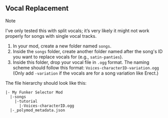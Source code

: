 ## Vocal Replacement

> [!NOTE]  
> I've only tested this with split vocals; it’s very likely it might not work properly for songs with single vocal tracks.

1. In your mod, create a new folder named `songs`.
2. Inside the `songs` folder, create another folder named after the song's ID you want to replace vocals for (e.g., `satin-panties`).
3. Inside this folder, drop your vocal file in `.ogg` format. The naming scheme should follow this format: `Voices-characterID-variation.ogg` (Only add `-variation` if the vocals are for a song variation like Erect.)

The file hierarchy should look like this:
```
|- My Funker Selector Mod
  |-songs
    |-tutorial
      |-Voices-characterID.ogg
  |-_polymod_metadata.json
```